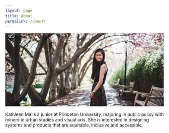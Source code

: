 ```yaml
---
layout: page
title: About
permalink: /about/
---
```


![Mug](/img/mug3.png)

Kathleen Ma is a junior at Princeton University, majoring in public policy with minors in urban studies and visual arts. She is interested in designing systems and products that are equitable, inclusive and accessible. 






